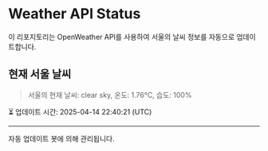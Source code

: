 
# Weather API Status

이 리포지토리는 OpenWeather API를 사용하여 서울의 날씨 정보를 자동으로 업데이트합니다.

## 현재 서울 날씨
> 서울의 현재 날씨: clear sky, 온도: 1.76°C, 습도: 100%

⏳ 업데이트 시간: 2025-04-14 22:40:21 (UTC)

---
자동 업데이트 봇에 의해 관리됩니다.
